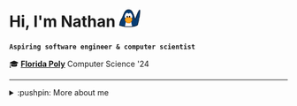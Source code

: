 # Hi, I'm Nathan <img height="32" alt="Penguin Waving" src="img/penguinwavinganim.webp" />

**`Aspiring software engineer & computer scientist`**

:mortar_board: [**Florida Poly**][poly] Computer Science '24  

[poly]: https://floridapoly.edu/

- - -

<details>
<summary>:pushpin: More about me</summary>
    
## Skills

:man_technologist:		**C++**, C  
:snake:					**Python**, NumPy, pandas, matplotlib  
:coffee:                **Java**, JavaFX  
:art:			        **Photoshop**, Premiere Pro, Figma

<!--## Currently Learning

:memo:      Data Structures  
:memo:      Algorithm Design & Analysis  
:memo:      Bash, UNIX command line, and Vim  
-->
- - -

<a href="https://paypal.me/dazexd">
    <img height="32" align="left" alt="PayPal" src="img/icons/paypal.png" />
</a>
    
</details>
    

